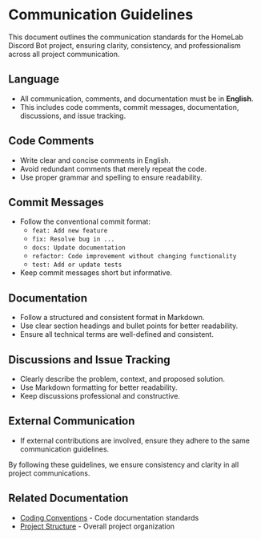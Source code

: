 # Communication Guidelines

This document outlines the communication standards for the HomeLab Discord Bot project, ensuring clarity, consistency, and professionalism across all project communication.

## Language
- All communication, comments, and documentation must be in **English**.
- This includes code comments, commit messages, documentation, discussions, and issue tracking.

## Code Comments
- Write clear and concise comments in English.
- Avoid redundant comments that merely repeat the code.
- Use proper grammar and spelling to ensure readability.

## Commit Messages
- Follow the conventional commit format:
  - `feat: Add new feature`
  - `fix: Resolve bug in ...`
  - `docs: Update documentation`
  - `refactor: Code improvement without changing functionality`
  - `test: Add or update tests`
- Keep commit messages short but informative.

## Documentation
- Follow a structured and consistent format in Markdown.
- Use clear section headings and bullet points for better readability.
- Ensure all technical terms are well-defined and consistent.

## Discussions and Issue Tracking
- Clearly describe the problem, context, and proposed solution.
- Use Markdown formatting for better readability.
- Keep discussions professional and constructive.

## External Communication
- If external contributions are involved, ensure they adhere to the same communication guidelines.

By following these guidelines, we ensure consistency and clarity in all project communications.

## Related Documentation
- [Coding Conventions](../../development/guidelines/CONVENTIONS.md) - Code documentation standards
- [Project Structure](./CORE.md) - Overall project organization

